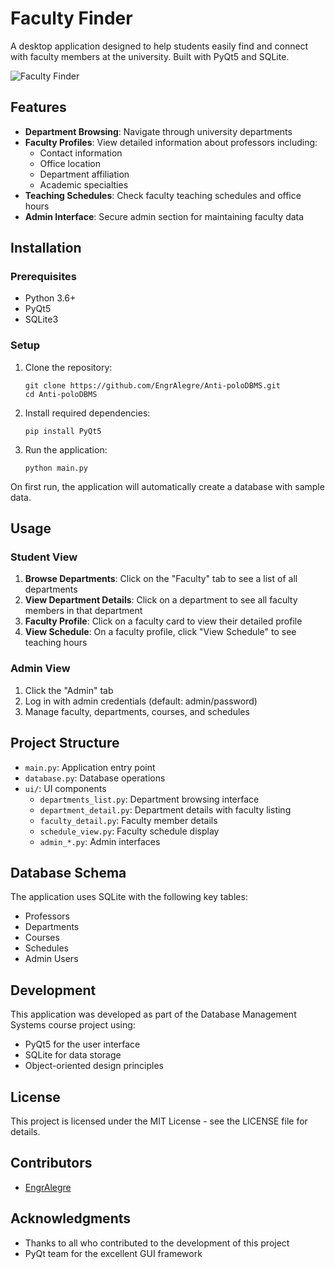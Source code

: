 # Faculty Finder

A desktop application designed to help students easily find and connect with faculty members at the university. Built with PyQt5 and SQLite.

![Faculty Finder](https://jumpshare.com/s/xmUk39X92bUdfDQk02Nd)

## Features

- **Department Browsing**: Navigate through university departments
- **Faculty Profiles**: View detailed information about professors including:
  - Contact information
  - Office location
  - Department affiliation
  - Academic specialties
- **Teaching Schedules**: Check faculty teaching schedules and office hours
- **Admin Interface**: Secure admin section for maintaining faculty data

## Installation

### Prerequisites

- Python 3.6+
- PyQt5
- SQLite3

### Setup

1. Clone the repository:
   ```
   git clone https://github.com/EngrAlegre/Anti-poloDBMS.git
   cd Anti-poloDBMS
   ```

2. Install required dependencies:
   ```
   pip install PyQt5
   ```

3. Run the application:
   ```
   python main.py
   ```

On first run, the application will automatically create a database with sample data.

## Usage

### Student View

1. **Browse Departments**: Click on the "Faculty" tab to see a list of all departments
2. **View Department Details**: Click on a department to see all faculty members in that department
3. **Faculty Profile**: Click on a faculty card to view their detailed profile
4. **View Schedule**: On a faculty profile, click "View Schedule" to see teaching hours

### Admin View

1. Click the "Admin" tab
2. Log in with admin credentials (default: admin/password)
3. Manage faculty, departments, courses, and schedules

## Project Structure

- `main.py`: Application entry point
- `database.py`: Database operations
- `ui/`: UI components
  - `departments_list.py`: Department browsing interface
  - `department_detail.py`: Department details with faculty listing
  - `faculty_detail.py`: Faculty member details
  - `schedule_view.py`: Faculty schedule display
  - `admin_*.py`: Admin interfaces

## Database Schema

The application uses SQLite with the following key tables:
- Professors
- Departments
- Courses
- Schedules
- Admin Users

## Development

This application was developed as part of the Database Management Systems course project using:

- PyQt5 for the user interface
- SQLite for data storage
- Object-oriented design principles

## License

This project is licensed under the MIT License - see the LICENSE file for details.

## Contributors

- [EngrAlegre](https://github.com/EngrAlegre)

## Acknowledgments

- Thanks to all who contributed to the development of this project
- PyQt team for the excellent GUI framework 